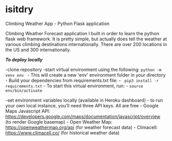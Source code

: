 # isitdry
Climbing Weather App - Python Flask application


Climbing Weather Forecast application I built in order to learn the python flask web framework. It is pretty simple, but actually does tell the weather at various climbing destinations internationally. There are over 200 locations in the US and 300 internationally. 

***To deploy locally***

-clone repository
-start virtual environment using the following:
        ` python -m venv env  ` 
        - This will create a new 'env' environment folder in your directory
        - Build your dependencies from requirements.txt file:
            - ` pip3 install -r requirements.txt`
        - To start this virtual environment, run:
            - `source env/bin/activate`

-set environment variables locally (available in Heroku dashboard)
    - to run your own local instance, you'll need three API keys. All are free
        - Google Maps Javascript API: https://developers.google.com/maps/documentation/javascript/overview (to render Google basemap)
        - Open Weather Map: https://openweathermap.org/api (for weather forecast data)
        - Climacell: https://www.climacell.co/ (for historical weather data)
        
    
